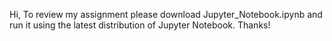 Hi, 
To review my assignment please download Jupyter_Notebook.ipynb and run it using the latest distribution of Jupyter Notebook.
Thanks!

